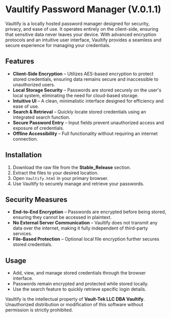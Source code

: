 # Vaultify Password Manager (V.0.1.1)

Vaultify is a locally hosted password manager designed for security, privacy, and ease of use. It operates entirely on the client-side, ensuring that sensitive data never leaves your device. With advanced encryption protocols and an intuitive user interface, Vaultify provides a seamless and secure experience for managing your credentials.

## Features

- **Client-Side Encryption** – Utilizes AES-based encryption to protect stored credentials, ensuring data remains secure and inaccessible to unauthorized users.
- **Local Storage Security** – Passwords are stored securely on the user's local system, eliminating the need for cloud-based storage.
- **Intuitive UI** – A clean, minimalistic interface designed for efficiency and ease of use.
- **Search & Retrieval** – Quickly locate stored credentials using an integrated search function.
- **Secure Password Entry** – Input fields prevent unauthorized access and exposure of credentials.
- **Offline Accessibility** – Full functionality without requiring an internet connection.

## Installation

1. Download the raw file from the **Stable_Release** section.
2. Extract the files to your desired location.
3. Open `Vaultify.html` in your primary browser.
4. Use Vaultify to securely manage and retrieve your passwords.

## Security Measures

- **End-to-End Encryption** – Passwords are encrypted before being stored, ensuring they cannot be accessed in plaintext.
- **No External Server Communication** – Vaultify does not transmit any data over the internet, making it fully independent of third-party services.
- **File-Based Protection** – Optional local file encryption further secures stored credentials.

## Usage

- Add, view, and manage stored credentials through the browser interface.
- Passwords remain encrypted and protected while stored locally.
- Use the search feature to quickly retrieve specific login details.

Vaultify is the intellectual property of **Vault-Tek LLC DBA Vaultify**. Unauthorized distribution or modification of this software without permission is strictly prohibited.
